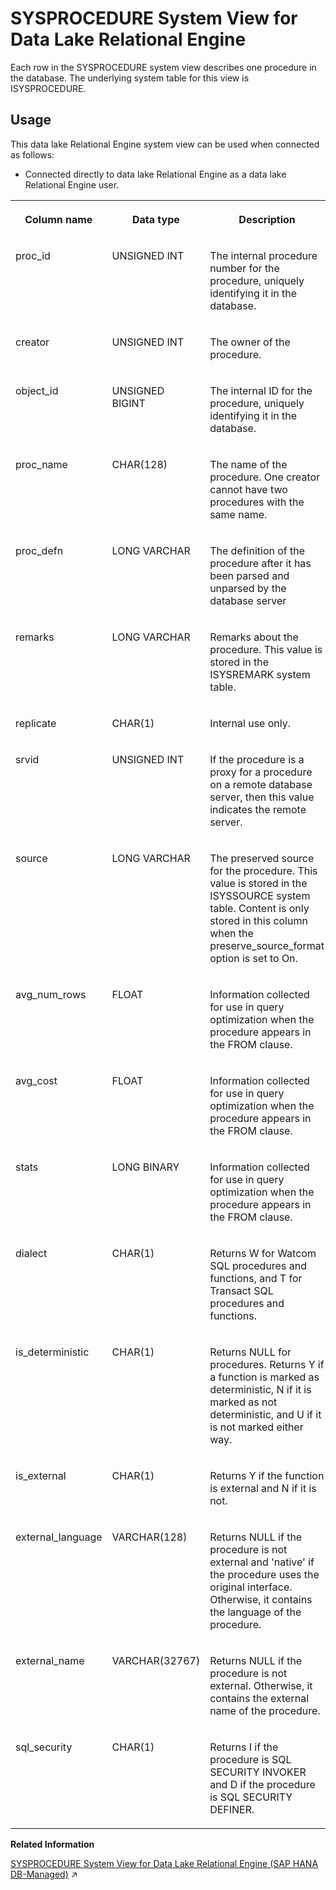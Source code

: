 <!-- loio3be97af56c5f1014a1b1a537360ec408 -->

# SYSPROCEDURE System View for Data Lake Relational Engine

Each row in the SYSPROCEDURE system view describes one procedure in the database. The underlying system table for this view is ISYSPROCEDURE.



<a name="loio3be97af56c5f1014a1b1a537360ec408__section_vwg_vhq_b4b"/>

## Usage

This data lake Relational Engine system view can be used when connected as follows:

-   Connected directly to data lake Relational Engine as a data lake Relational Engine user.




<table>
<tr>
<th valign="top">

Column name

</th>
<th valign="top">

Data type

</th>
<th valign="top">

Description

</th>
</tr>
<tr>
<td valign="top">

proc\_id

</td>
<td valign="top">

UNSIGNED INT

</td>
<td valign="top">

The internal procedure number for the procedure, uniquely identifying it in the database.

</td>
</tr>
<tr>
<td valign="top">

creator

</td>
<td valign="top">

UNSIGNED INT

</td>
<td valign="top">

The owner of the procedure.

</td>
</tr>
<tr>
<td valign="top">

object\_id

</td>
<td valign="top">

UNSIGNED BIGINT

</td>
<td valign="top">

The internal ID for the procedure, uniquely identifying it in the database.

</td>
</tr>
<tr>
<td valign="top">

proc\_name

</td>
<td valign="top">

CHAR\(128\)

</td>
<td valign="top">

The name of the procedure. One creator cannot have two procedures with the same name.

</td>
</tr>
<tr>
<td valign="top">

proc\_defn

</td>
<td valign="top">

LONG VARCHAR

</td>
<td valign="top">

The definition of the procedure after it has been parsed and unparsed by the database server

</td>
</tr>
<tr>
<td valign="top">

remarks

</td>
<td valign="top">

LONG VARCHAR

</td>
<td valign="top">

Remarks about the procedure. This value is stored in the ISYSREMARK system table.

</td>
</tr>
<tr>
<td valign="top">

replicate

</td>
<td valign="top">

CHAR\(1\)

</td>
<td valign="top">

Internal use only.

</td>
</tr>
<tr>
<td valign="top">

srvid

</td>
<td valign="top">

UNSIGNED INT

</td>
<td valign="top">

If the procedure is a proxy for a procedure on a remote database server, then this value indicates the remote server.

</td>
</tr>
<tr>
<td valign="top">

source

</td>
<td valign="top">

LONG VARCHAR

</td>
<td valign="top">

The preserved source for the procedure. This value is stored in the ISYSSOURCE system table. Content is only stored in this column when the preserve\_source\_format option is set to On.

</td>
</tr>
<tr>
<td valign="top">

avg\_num\_rows

</td>
<td valign="top">

FLOAT

</td>
<td valign="top">

Information collected for use in query optimization when the procedure appears in the FROM clause.

</td>
</tr>
<tr>
<td valign="top">

avg\_cost

</td>
<td valign="top">

FLOAT

</td>
<td valign="top">

Information collected for use in query optimization when the procedure appears in the FROM clause.

</td>
</tr>
<tr>
<td valign="top">

stats

</td>
<td valign="top">

LONG BINARY

</td>
<td valign="top">

Information collected for use in query optimization when the procedure appears in the FROM clause.

</td>
</tr>
<tr>
<td valign="top">

dialect

</td>
<td valign="top">

CHAR\(1\)

</td>
<td valign="top">

Returns W for Watcom SQL procedures and functions, and T for Transact SQL procedures and functions.

</td>
</tr>
<tr>
<td valign="top">

is\_deterministic

</td>
<td valign="top">

CHAR\(1\)

</td>
<td valign="top">

Returns NULL for procedures. Returns Y if a function is marked as deterministic, N if it is marked as not deterministic, and U if it is not marked either way.

</td>
</tr>
<tr>
<td valign="top">

is\_external

</td>
<td valign="top">

CHAR\(1\)

</td>
<td valign="top">

Returns Y if the function is external and N if it is not.

</td>
</tr>
<tr>
<td valign="top">

external\_language

</td>
<td valign="top">

VARCHAR\(128\)

</td>
<td valign="top">

Returns NULL if the procedure is not external and 'native' if the procedure uses the original interface. Otherwise, it contains the language of the procedure.

</td>
</tr>
<tr>
<td valign="top">

external\_name

</td>
<td valign="top">

VARCHAR\(32767\)

</td>
<td valign="top">

Returns NULL if the procedure is not external. Otherwise, it contains the external name of the procedure.

</td>
</tr>
<tr>
<td valign="top">

sql\_security

</td>
<td valign="top">

CHAR\(1\)

</td>
<td valign="top">

Returns I if the procedure is SQL SECURITY INVOKER and D if the procedure is SQL SECURITY DEFINER.

</td>
</tr>
</table>

**Related Information**  


[SYSPROCEDURE System View for Data Lake Relational Engine (SAP HANA DB-Managed)](https://help.sap.com/viewer/a898e08b84f21015969fa437e89860c8/2024_3_QRC/en-US/45e129efea3d4e8daa6fa4df8090d56c.html "Each row in the SYSPROCEDURE system view describes one procedure in the database. The underlying system table for this view is ISYSPROCEDURE.") :arrow_upper_right:

